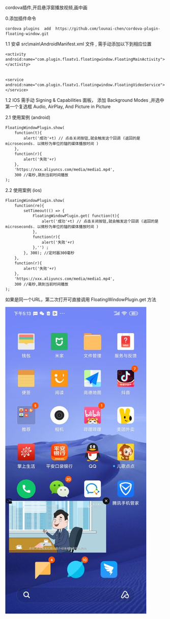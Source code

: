cordova插件,开启悬浮窗播放视频,画中画

0.添加插件命令 
``` 
cordova plugins  add  https://github.com/lounai-chen/cordova-plugin-floating-window.git  

```

    


1.1 安卓 src\main\AndroidManifest.xml 文件 , 需手动添加以下到相应位置  

 ```
 <activity android:name="com.plugin.floatv1.floatingwindow.FloatingMainActivity"></activity>  
 

 <service android:name="com.plugin.floatv1.floatingwindow.FloatingVideoService"></service>  
```  
1.2 IOS 需手动 Signing & Capabilities 面板， 添加 Background Modes ,并选中第一个复选框 Audio, AirPlay, And Picture in Picture  




2.1 使用案例 (android)
```
FloatingWindowPlugin.show(
    function(t){
        alert('成功'+t) // 点击关闭按钮,就会触发这个回调 (返回的是 microseconds. 以微秒为单位的锚的媒体播放时间 )
    },
    function(r){
        alert('失败'+r)
    },
    'https://xxx.aliyuncs.com/media/media1.mp4',
    300 //毫秒,跳到当前时间播放
);
```



2.2 使用案例 (ios)
```
FloatingWindowPlugin.show(
    function(re){ 
        setTimeout(() => {
            FloatingWindowPlugin.get( function(t){
                alert('成功'+t) // 点击关闭按钮,就会触发这个回调 (返回的是 microseconds. 以微秒为单位的锚的媒体播放时间 )
            },
            function(r){
                alert('失败'+r)
            },'') ;
        }, 300); //定时器300毫秒
    },
    function(r){
        alert('失败'+r)
    },
    'https://xxx.aliyuncs.com/media/media1.mp4',
    300 //毫秒,跳到当前时间播放
);
```
如果是同一个URL，第二次打开可直接调用 FloatingWindowPlugin.get 方法  

![avatar](/demo/picture/1.jpg)

